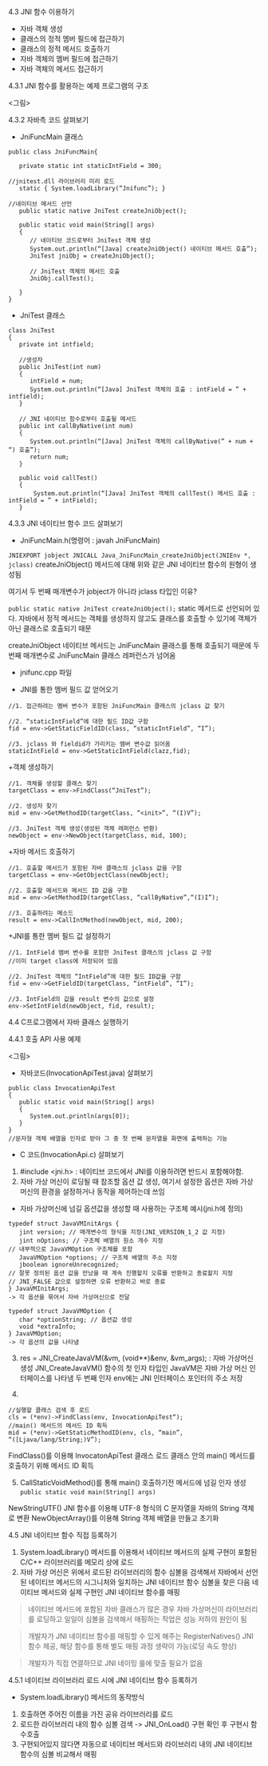 4.3 JNI 함수 이용하기

* 자바 객체 생성
* 클래스의 정적 멤버 필드에 접근하기
* 클래스의 정적 메서드 호출하기
* 자바 객체의 멤버 필드에 접근하기
* 자바 객체의 메서드 접근하기

4.3.1 JNI 함수를 활용하는 예제 프로그램의 구조

<그림>


4.3.2 자바측 코드 살펴보기

- JniFuncMain 클래스

```
public class JniFuncMain{

   private static int staticIntField = 300;

//jnitest.dll 라이브러리 미리 로드
   static { System.loadLibrary(“Jnifunc”); }

//네이티브 메서드 선언
   public static native JniTest createJniObject();

   public static void main(String[] args)
   {
      // 네이티브 코드로부터 JniTest 객체 생성
      System.out.println(“[Java] createJniObject() 네이티브 메서드 호출”);
      JniTest jniObj = createJniObject();

      // JniTest 객체의 메서드 호출
      JniObj.callTest();

   }
}
```

- JniTest 클래스
```
class JniTest
{
   private int intfield;

   //생성자
   public JniTest(int num)
   {
      intField = num;
      System.out.println(“[Java] JniTest 객체의 호출 : intField = ” + intfield);
   }
   
   // JNI 네이티브 함수로부터 호출될 메서드
   public int callByNative(int num)
   {
      System.out.println(“[Java] JniTest 객체의 callByNative(” + num + “) 호출”);
      return num;
   }

   public void callTest()
   {
       System.out.println(“[Java] JniTest 객체의 callTest() 메서드 호출 : intField = ” + intField);
   }
```

4.3.3 JNI 네이티브 함수 코드 살펴보기

- JniFuncMain.h(명령어 : javah JniFuncMain) 

`JNIEXPORT jobject JNICALL Java_JniFuncMain_createJniObject(JNIEnv *, jclass)`
createJniObject() 메서드에 대해 위와 같은 JNI 네이티브 함수의 원형이 생성됨

여기서 두 번째 매개변수가 jobject가 아니라 jclass 타입인 이유?

`public static native JniTest createJniObject();`
static 메서드로 선언되어 있다. 자바에서 정적 메서드는 객체를 생성하지 않고도 클래스를 호출할 수 있기에 객체가 아닌 클래스로 호출되기 때문

createJniObject 네이티브 메서드는 JniFuncMain 클래스를 통해 호출되기 때문에 두 번째 매개변수로 JniFuncMain 클래스 레퍼런스가 넘어옴

- jnifunc.cpp 파일

+ JNI를 통한 멤버 필드 값 얻어오기

```
//1. 접근하려는 멤버 변수가 포함된 JniFuncMain 클래스의 jclass 값 찾기

//2. “staticIntField”에 대한 필드 ID값 구함
fid = env->GetStaticFieldID(class, “staticIntField”, “I”);

//3. jclass 와 fieldid가 가리키는 멤버 변수값 읽어옴
staticIntField = env->GetStaticIntField(clazz,fid);
```


+객체 생성하기
```
//1. 객체를 생성할 클래스 찾기
targetClass = env->FindClass(“JniTest”);

//2. 생성자 찾기
mid = env->GetMethodID(targetClass, “<init>”, “(I)V”);

//3. JniTest 객체 생성(생성된 객체 레퍼런스 반환)
newObject = env->NewObject(targetClass, mid, 100);
```


+자바 메서드 호출하기
```
//1. 호출할 메서드가 포함된 자바 클래스의 jclass 값을 구함
targetClass = env->GetObjectClass(newObject);

//2. 호출할 메서드와 메서드 ID 값을 구함
mid = env->GetMethodID(targetClass, “callByNative”,“(I)I”);

//3. 호출하려는 메소드
result = env->CallIntMethod(newObject, mid, 200);
```

+JNI를 통한 멤버 필드 값 설정하기
```
//1. IntField 멤버 변수를 포함한 JniTest 클래스의 jclass 값 구함
//이미 target class에 저장되어 있음

//2. JniTest 객체의 “IntField”에 대한 필드 ID값을 구함
fid = env->GetFieldID(targetClass, “intField”, “I”);

//3. IntField의 값을 result 변수의 값으로 설정
env->SetIntField(newObject, fid, result);
```

4.4 C프로그램에서 자바 클래스 실행하기

4.4.1 호출 API 사용 예제

<그림>

- 자바코드(InvocationApiTest.java) 살펴보기

```
public class InvocationApiTest
{
   public static void main(String[] args)
   {
      System.out.println(args[0]);
   }
}
//문자형 객체 배열을 인자로 받아 그 중 첫 번째 문자열을 화면에 출력하는 기능
```

- C 코드(InvocationApi.c) 살펴보기

1. #include <jni.h> : 네이티브 코드에서 JNI를 이용하려면 반드시 포함해야함.
2. 자바 가상 머신이 로딩될 때 참조할 옵션 값 생성, 여기서 설정한 옵션은 자바 가상 머신의 환경을 설정하거나 동작을 제어하는데 쓰임

+ 자바 가상머신에 넘길 옵션값을 생성할 때 사용하는 구조체 예시(jni.h에 정의)
```
typedef struct JavaVMInitArgs {
   jint version; // 매개변수의 형식을 지정(JNI_VERSION_1_2 값 지정)
   jint nOptions; // 구조체 배열의 원소 개수 지정
// 내부적으로 JavaVMOption 구조체를 포함
   JavaVMOption *options; // 구조체 배열의 주소 지정
   jboolean ignoreUnrecognized; 
// 잘못 정의된 옵션 값을 만났을 때 계속 진행할지 오류를 반환하고 종료할지 지정
// JNI_FALSE 값으로 설정하면 오류 반환하고 바로 종료
} JavaVMInitArgs;
-> 각 옵션을 묶어서 자바 가상머신으로 전달

typedef struct JavaVMOption {
   char *optionString; // 옵션값 생성
   void *extraInfo;
} JavaVMOption;
-> 각 옵션의 값을 나타냄
```

3. res = JNI_CreateJavaVM(&vm, (void**)&env, &vm_args); : 자바 가상머신 생성
JNI_CreateJavaVM() 함수의 첫 인자 타입인 JavaVM은 자바 가상 머신 인터페이스를 나타냄
두 번째 인자 env에는 JNI 인터페이스 포인터의 주소 저장

4. 
```
//실행할 클래스 검색 후 로드
cls = (*env)->FindClass(env, InvocationApiTest“);
//main() 메서드의 메서드 ID 획득
mid = (*env)->GetStaticMethodID(env, cls, “main”, “([Ljava/lang/String;)V”);
```
FindClass()를 이용해 InvocatonApiTest 클래스 로드
클래스 안의 main() 메서드를 호출하기 위해 메서드 ID 획득

5. CallStaticVoidMethod()를 통해 main() 호출하기전 메서드에 넘길 인자 생성
`public static void main(String[] args)`

NewStringUTF() JNI 함수를 이용해 UTF-8 형식의 C 문자열을 자바의 String 객체로 변환
NewObjectArray()를 이용해 String 객체 배열을 만들고 초기화


4.5 JNI 네이티브 함수 직접 등록하기

1. System.loadLibrary() 메서드를 이용해서 네이티브 메서드의 실제 구현이 포함된 C/C++ 라이브러리를 메모리 상에 로드
2. 자바 가상 머신은 위에서 로드된 라이브러리의 함수 심볼을 검색해서 자바에서 선언된 네이티브 메서드의 시그니처와 일치하는 JNI 네이티브 함수 심볼을 찾은 다음 네이티브 메서드와 실제 구현인 JNI 네이티브 함수를 매핑

> 네이티브 메서드에 포함된 자바 클래스가 많은 경우 자바 가상머신이 라이브러리를 로딩하고 일일이 심볼을 검색해서 매핑하는 작업은 성능 저하의 원인이 됨

> 개발자가 JNI 네이티브 함수를 매핑할 수 있게 해주는 RegisterNatives() JNI 함수 제공, 해당 함수를 통해 별도 매핑 과정 생략이 가능(로딩 속도 향상)

> 개발자가 직접 연결하므로 JNI 네이밍 룰에 맞출 필요가 없음


4.5.1 네이티브 라이브러리 로드 시에 JNI 네이티브 함수 등록하기

- System.loadLibrary() 메서드의 동작방식
1. 호출하면 주어진 이름을 가진 공유 라이브러리를 로드
2. 로드한 라이브러리 내의 함수 심볼 검색 -> JNI_OnLoad() 구현 확인 후 구현시 함수호출
3. 구현되어있지 않다면 자동으로 네이티브 메서드와 라이브러리 내의 JNI 네이티브 함수의 심볼 비교해서 매핑

